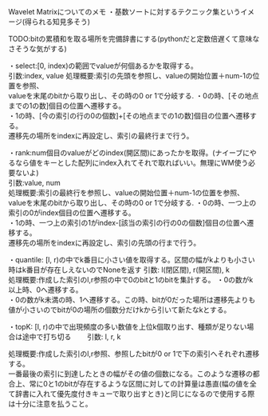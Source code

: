 Wavelet Matrixについてのメモ
・基数ソートに対するテクニック集というイメージ(得られる知見多そう)
  
TODO:bitの累積和を取る場所を完備辞書にする(pythonだと定数倍遅くて意味なさそうな気がする)

・select:[0, index)の範囲でvalueが何個あるかを取得する。  
引数:index, value
処理概要:索引の先頭を参照し、valueの開始位置＋num-1の位置を参照、  
valueを末尾のbitから取り出し、その時の0 or 1で分岐する.
・0の時、[その地点までの1の数]個目の位置へ遷移する。  
・1の時、[今の索引の行の0の個数]+[その地点までの1の数]個目の位置へ遷移する。  
遷移先の場所をindexに再設定し、索引の最終行まで行う。


・rank:num個目のvalueがどのindex(開区間)にあったかを取得。(ナイーブにやるなら値をキーとした配列にindex入れてそれで取ればいい。無理にWM使う必要ないよ)  
引数:value, num  
処理概要:索引の最終行を参照し、valueの開始位置＋num-1の位置を参照、  
valueを末尾のbitから取り出し、その時の0 or 1で分岐する.
・0の時、一つ上の索引の0がindex個目の位置へ遷移する。  
・1の時、一つ上の索引の1がindex-[該当の索引の行の0の個数]個目の位置へ遷移する。  
遷移先の場所をindexに再設定し、索引の先頭の行まで行う。

・quantile: [l, r)の中でk番目に小さい値を取得する。区間の幅がkよりも小さい時はk番目が存在しえないのでNoneを返す
引数: l(閉区間), r(開区間), k  
処理概要:作成した索引のl,r参照の中で0のbitと1のbitを集計する。
・0の数がk以上時、0へ遷移する。  
・0の数がk未満の時、1へ遷移する。この時、bitが0だった場所は遷移先よりも値が小さいのでbitが0の場所の個数分だけkから引いて新たなkとする。 


・topK: [l, r)の中で出現頻度の多い数値を上位k個取り出す、種類が足りない場合は途中で打ち切る　　
引数: l, r, k

処理概要:作成した索引のl,r参照、参照したbitが0 or 1で下の索引へそれぞれ遷移する。  
一番最後の索引に到達したときの幅がその値の個数になる。このような遷移の都合上、常に0と1のbitが存在するような区間に対しての計算量は愚直(幅の値を全て辞書に入れて優先度付きキューで取り出すとき)と同じになるので使用する際は十分に注意を払うこと。
